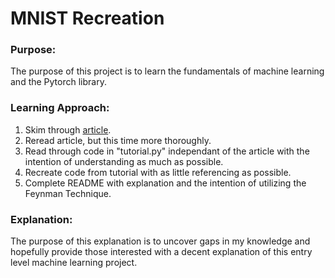 # MNIST Recreation

### Purpose:
The purpose of this project is to learn the fundamentals of machine learning and the Pytorch library.

### Learning Approach:
1. Skim through [article](https://nextjournal.com/gkoehler/pytorch-mnist).
2. Reread article, but this time more thoroughly.
3. Read through code in "tutorial.py" independant of the article with the intention of understanding as much as possible.
4. Recreate code from tutorial with as little referencing as possible.
5. Complete README with explanation and the intention of utilizing the Feynman Technique.

### Explanation:
The purpose of this explanation is to uncover gaps in my knowledge and hopefully provide those interested with a decent explanation of this entry level machine learning project.
